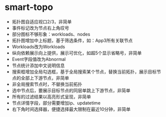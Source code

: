 # smart-topo



* 拓扑图自适应视口2/3，非简单
* 事件标记改为节点右上角叹号
* 部分图标不够形象：workloads、nodes
* 拓扑图增加中上标题，基于筛选条件，如：App3所有关联节点
* Workloads改为Workloads
* 纵向依赖展示向上提供，展示可优化，如超5个显示省略号，非简单
* Event字段值改为Abnormal
* 节点统计添加中文说明信息
* 搜索框增加全局勾选框，基于全局搜索某个节点，替换当前拓扑，展示目标节点的全部上下游节点，非简单
* 非全局搜索节点时，不替换当前拓扑
* 选中节点后，要展示目标节点的同层单跳上下游节点，非简单
* 所有的过滤结果以高亮形式呈现，非简单
* 节点详情字段，部分需要增加ip、updatetime
* 右下角时间选择器，便捷选择最大限制在最近10分钟，非简单